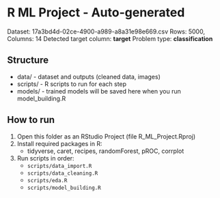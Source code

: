 
# R ML Project - Auto-generated
Dataset: 17a3bd4d-02ce-4900-a989-a8a31e98e669.csv
Rows: 5000, Columns: 14
Detected target column: **target**
Problem type: **classification**

## Structure
- data/ - dataset and outputs (cleaned data, images)
- scripts/ - R scripts to run for each step
- models/ - trained models will be saved here when you run model_building.R

## How to run
1. Open this folder as an RStudio Project (file R_ML_Project.Rproj)
2. Install required packages in R:
   - tidyverse, caret, recipes, randomForest, pROC, corrplot
3. Run scripts in order:
   - `scripts/data_import.R`
   - `scripts/data_cleaning.R`
   - `scripts/eda.R`
   - `scripts/model_building.R`
